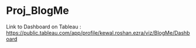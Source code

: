 # Proj_BlogMe
Link to Dashboard on Tableau : https://public.tableau.com/app/profile/kewal.roshan.ezra/viz/BlogMe/Dashboard
